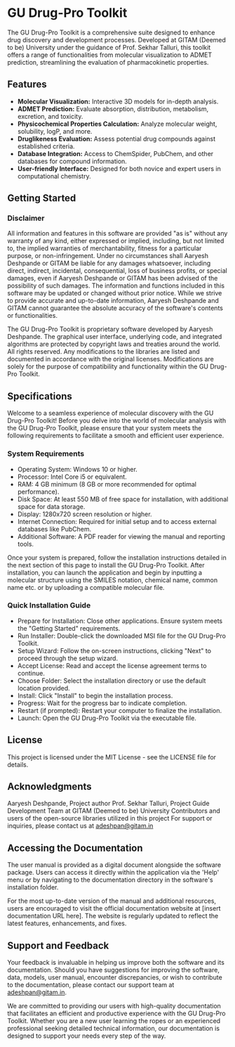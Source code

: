 # GU Drug-Pro Toolkit

The GU Drug-Pro Toolkit is a comprehensive suite designed to enhance drug discovery and development processes. Developed at GITAM (Deemed to be) University under the guidance of Prof. Sekhar Talluri, this toolkit offers a range of functionalities from molecular visualization to ADMET prediction, streamlining the evaluation of pharmacokinetic properties.

## Features

- **Molecular Visualization:** Interactive 3D models for in-depth analysis.
- **ADMET Prediction:** Evaluate absorption, distribution, metabolism, excretion, and toxicity.
- **Physicochemical Properties Calculation:** Analyze molecular weight, solubility, logP, and more.
- **Druglikeness Evaluation:** Assess potential drug compounds against established criteria.
- **Database Integration:** Access to ChemSpider, PubChem, and other databases for compound information.
- **User-friendly Interface:** Designed for both novice and expert users in computational chemistry.

## Getting Started

### Disclaimer

All information and features in this software are provided "as is" without any warranty of any kind, either expressed or implied, including, but not limited to, the implied warranties of merchantability, fitness for a particular purpose, or non-infringement. Under no circumstances shall Aaryesh Deshpande or GITAM be liable for any damages whatsoever, including direct, indirect, incidental, consequential, loss of business profits, or special damages, even if Aaryesh Deshpande or GITAM has been advised of the possibility of such damages. The information and functions included in this software may be updated or changed without prior notice. While we strive to provide accurate and up-to-date information, Aaryesh Deshpande and GITAM cannot guarantee the absolute accuracy of the software's contents or functionalities.

The GU Drug-Pro Toolkit is proprietary software developed by Aaryesh Deshpande. The graphical user interface, underlying code, and integrated algorithms are protected by copyright laws and treaties around the world. All rights reserved. Any modifications to the libraries are listed and documented in accordance with the original licenses. Modifications are solely for the purpose of compatibility and functionality within the GU Drug-Pro Toolkit.

## Specifications

Welcome to a seamless experience of molecular discovery with the GU Drug-Pro Toolkit! Before you delve into the world of molecular analysis with the GU Drug-Pro Toolkit, please ensure that your system meets the following requirements to facilitate a smooth and efficient user experience.

### System Requirements

- Operating System: Windows 10 or higher.
- Processor: Intel Core i5 or equivalent.
- RAM: 4 GB minimum (8 GB or more recommended for optimal performance).
- Disk Space: At least 550 MB of free space for installation, with additional space for data storage.
- Display: 1280x720 screen resolution or higher.
- Internet Connection: Required for initial setup and to access external databases like PubChem.
- Additional Software: A PDF reader for viewing the manual and reporting tools.

Once your system is prepared, follow the installation instructions detailed in the next section of this page to install the GU Drug-Pro Toolkit. After installation, you can launch the application and begin by inputting a molecular structure using the SMILES notation, chemical name, common name etc. or by uploading a compatible molecular file.

### Quick Installation Guide

- Prepare for Installation: Close other applications. Ensure system meets the "Getting Started" requirements.
- Run Installer: Double-click the downloaded MSI file for the GU Drug-Pro Toolkit.
- Setup Wizard: Follow the on-screen instructions, clicking "Next" to proceed through the setup wizard.
- Accept License: Read and accept the license agreement terms to continue.
- Choose Folder: Select the installation directory or use the default location provided.
- Install: Click "Install" to begin the installation process.
- Progress: Wait for the progress bar to indicate completion.
- Restart (if prompted): Restart your computer to finalize the installation.
- Launch: Open the GU Drug-Pro Toolkit via the executable file.

## License

This project is licensed under the MIT License - see the LICENSE file for details.

## Acknowledgments

Aaryesh Deshpande, Project author
Prof. Sekhar Talluri, Project Guide
Development Team at GITAM (Deemed to be) University
Contributors and users of the open-source libraries utilized in this project
For support or inquiries, please contact us at <adeshpan@gitam.in>

## Accessing the Documentation

The user manual is provided as a digital document alongside the software package. Users can access it directly within the application via the 'Help' menu or by navigating to the documentation directory in the software's installation folder.

For the most up-to-date version of the manual and additional resources, users are encouraged to visit the official documentation website at [insert documentation URL here]. The website is regularly updated to reflect the latest features, enhancements, and fixes.

## Support and Feedback

Your feedback is invaluable in helping us improve both the software and its documentation. Should you have suggestions for improving the  software, data, models, user manual, encounter discrepancies, or wish to contribute to the documentation, please contact our support team at <adeshpan@gitam.in>.

We are committed to providing our users with high-quality documentation that facilitates an efficient and productive experience with the GU Drug-Pro Toolkit. Whether you are a new user learning the ropes or an experienced professional seeking detailed technical information, our documentation is designed to support your needs every step of the way.
